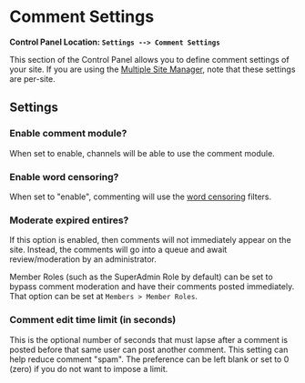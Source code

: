 <!--
    This source file is part of the open source project
    ExpressionEngine User Guide (https://github.com/ExpressionEngine/ExpressionEngine-User-Guide)

    @link      https://expressionengine.com/
    @copyright Copyright (c) 2003-2020, Packet Tide, LLC (https://packettide.com)
    @license   https://expressionengine.com/license Licensed under Apache License, Version 2.0
-->

# Comment Settings

**Control Panel Location: `Settings --> Comment Settings`**

This section of the Control Panel allows you to define comment settings of your site. If you are using the [Multiple Site Manager](msm/overview.md), note that these settings are per-site.

## Settings

### Enable comment module?

When set to enable, channels will be able to use the comment module.

### Enable word censoring?

When set to "enable", commenting will use the [word censoring](control-panel/settings/word-censor.md) filters.

### Moderate expired entires?

If this option is enabled, then comments will not immediately appear on the site. Instead, the comments will go into a queue and await review/moderation by an administrator.

Member Roles (such as the SuperAdmin Role by default) can be set to bypass comment moderation and have their comments posted immediately. That option can be set at `Members > Member Roles`.

### Comment edit time limit (in seconds)

This is the optional number of seconds that must lapse after a comment is posted before that same user can post another comment. This setting can help reduce comment "spam". The preference can be left blank or set to 0 (zero) if you do not want to impose a limit.
